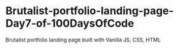 # Brutalist-portfolio-landing-page-Day7-of-100DaysOfCode
Brutalist portfolio landing page built with Vanilla JS, CSS, HTML
